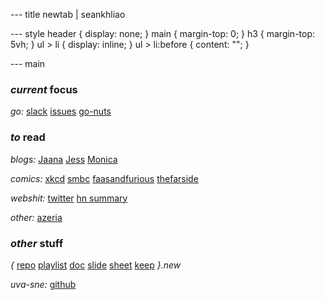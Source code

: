 --- title
newtab | seankhliao

--- style
header {
display: none;
}
main {
margin-top: 0;
}
h3 {
margin-top: 5vh;
}
ul > li {
display: inline;
}
ul > li:before {
content: "";
}

--- main

### _current_ focus

_go:_
[slack](https://app.slack.com/client/T029RQSE6/C029RQSEE)
[issues](https://github.com/golang/go/issues)
[go-nuts](https://groups.google.com/forum/#!forum/golang-nuts)

### _to_ read

_blogs:_
[Jaana](https://jbd.dev/)
[Jess](https://jess.dev/)
[Monica](https://meowni.ca/)

_comics:_
[xkcd](https://xkcd.com/)
[smbc](https://www.smbc-comics.com/)
[faasandfurious](https://faasandfurious.com)
[thefarside](https://www.thefarside.com/)

_webshit:_
[twitter](https://twitter.com/home)
[hn summary ](http://n-gate.com/)

_other:_
[azeria](https://azeria-labs.com/)

### _other_ stuff

_{_
[repo](https://repo.new)
[playlist](https://playlist.new)
[doc](https://doc.new)
[slide](https://slide.new)
[sheet](https://sheet.new)
[keep](https://keep.new)
_}.new_

_uva-sne:_
[github](https://github.com/seankhliao/uva-sne)
